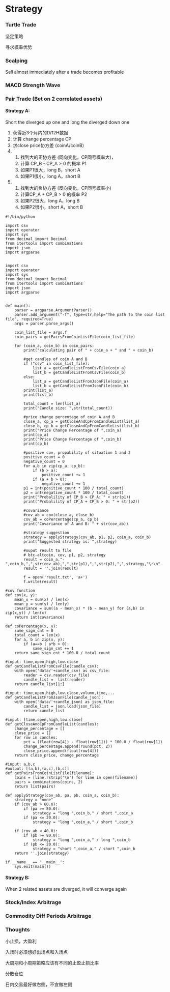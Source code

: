 # Strategy

### Turtle Trade

坚定策略

寻求概率优势

### Scalping

Sell almost immediately after a trade becomes profitable

### MACD Strength Wave

### Pair Trade \(Bet on 2 correlated assets\)

#### Strategy A: 

Short the diverged up one and long the diverged down one

1. 获得近3个月内的D/12H数据
2. 计算 change percentage CP
3. 求close price协方差 \(coinA/coinB\)
4. 1. 找到大的正协方差 \(同向变化，CP同号概率大\)，
   2. 计算 CP\_B - CP\_A &gt; 0 的概率 P1
   3. 如果P1很大，long B，short A
   4. 如果P1很小，long A，short B
5. 1. 找到大的负协方差 \(反向变化，CP同号概率小\)
   2. 计算CP\_A + CP\_B &gt; 0 的概率 P2
   3. 如果P2很大，long A，long B
   4. 如果P2很小，short A，short B

```text
#!/bin/python

import csv
import operator
import sys
from decimal import Decimal
from itertools import combinations
import json
import argparse


import csv
import operator
import sys
from decimal import Decimal
from itertools import combinations
import json
import argparse


def main():
    parser = argparse.ArgumentParser()
    parser.add_argument("-f", type=str,help="The path to the coin list file", required=True)
    args = parser.parse_args()

    coin_list_file = args.f
    coin_pairs = getPairsFromCoinListFile(coin_list_file)

    for (coin_a, coin_b) in coin_pairs:
        print("calculating pair of " + coin_a + " and " + coin_b)
    
        #get candles of coin A and B
        if ("csv" in coin_list_file):
            list_a = getCandleListFromCsvFile(coin_a)
            list_b = getCandleListFromCsvFile(coin_b)
        else:
            list_a = getCandleListFromJsonFile(coin_a)
            list_b = getCandleListFromJsonFile(coin_b)
        print(list_a)
        print(list_b)

        total_count = len(list_a)
        print("Candle size: ",str(total_count))

        #price change percentage of coin A and B
        close_a, cp_a = getCloseAndCpFromCandleList(list_a)
        close_b, cp_b = getCloseAndCpFromCandleList(list_b)
        print("Price Change Percentage of ",coin_a)
        print(cp_a)
        print("Price Change Percentage of ",coin_b)
        print(cp_b)

        #positive cov, propability of situation 1 and 2
        positive_count = 0
        negative_count = 0
        for a,b in zip(cp_a, cp_b):
            if (b > a):
                positive_count += 1
            if (a + b > 0):                
                negative_count += 1
        p1 = int(positive_count * 100 / total_count)
        p2 = int(negative_count * 100 / total_count)
        print("Probalility of CP_B > CP_A: " + str(p1))
        print("Probalility of CP_A + CP_B > 0: " + str(p2))

        #covariance
        #cov_ab = cov(close_a, close_b)
        cov_ab = coPercentage(cp_a, cp_b)
        print("Covariance of A and B: " + str(cov_ab))

        #strategy suggestion
        strategy = applyStrategy(cov_ab, p1, p2, coin_a, coin_b)
        print("Suggested strategy is: ",strategy)

        #ouput result to file
        # btc-altcoin, cov, p1, p2, strategy
        result = coin_a,"-",coin_b,",",str(cov_ab),",",str(p1),",",str(p2),",",strategy,"\r\n"
        result = ''.join(result)
    
        f = open('result.txt', 'a+')
        f.write(result)

#cov function
def cov(x, y):
    mean_x = sum(x) / len(x)
    mean_y = sum(y) / len(y)
    covariance = sum((a - mean_x) * (b - mean_y) for (a,b) in zip(x,y)) / len(x)
    return int(covariance)

def coPercentage(x, y):
    same_sign_cnt = 0
    total_count = len(x)
    for a, b in zip(x, y):
        if (a==b | a*b > 0):
            same_sign_cnt += 1
    return same_sign_cnt * 100.0 / total_count

#input: time,open,high,low.close
def getCandleListFromCsvFile(candle_csv):
    with open('data/'+candle_csv) as csv_file:
        reader = csv.reader(csv_file)
        candle_list =  list(reader)
    return candle_list[1:]

#input: time,open,high,low.close,volumn,time,...
def getCandleListFromJsonFile(candle_json):
    with open('data/'+candle_json) as json_file:
        candle_list = json.load(json_file)
        return candle_list

#input: [time,open,high,low.close]
def getCloseAndCpFromCandleList(candles):
    change_percentage = []
    close_price = []
    for row in candles:
        pct = (float(row[4]) - float(row[1])) * 100.0 / float(row[1])
        change_percentage.append(round(pct, 2))
        close_price.append(float(row[4]))
    return close_price, change_percentage

#input: a,b,c
#output: [(a,b),(a,c),(b,c)]
def getPairsFromCoinListFile(filename):
    coins = [line.rstrip('\n') for line in open(filename)]
    pairs = combinations(coins, 2)
    return list(pairs)

def applyStrategy(cov_ab, pa, pb, coin_a, coin_b):
    strategy = "none"
    if (cov_ab > 60.0):
        if (pa >= 80.0):
            strategy = "long ",coin_b," / short ",coin_a
        if (pa <= 20.0):
            strategy = "long ",coin_a," / short ",coin_b
      
    if (cov_ab < 40.0):
        if (pb >= 80.0):
            strategy = "long ",coin_a," / long ",coin_b
        if (pb <= 20.0):
            strategy = "short ",coin_a," / short ",coin_b
    return ''.join(strategy)

if __name__ == '__main__':
    sys.exit(main())
```

#### Strategy B:

When 2 related assets are diverged, it will converge again



### Stock/Index Arbitrage

### Commodity Diff Periods Arbitrage



### Thoughts

小止损，大盈利

入场时必须想好出场点和入场点

大周期和小周期策略应该有不同的止盈止损比率

分散仓位

日内交易最好做右侧，不宜做左侧

## 

